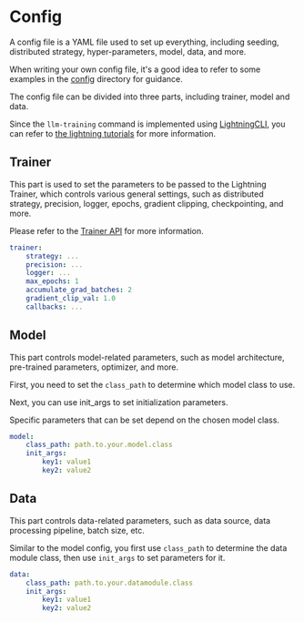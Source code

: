 # Config

A config file is a YAML file used to set up everything, including seeding, distributed strategy, hyper-parameters, model, data, and more.

When writing your own config file, it's a good idea to refer to some examples in the [config](../config) directory for guidance.

The config file can be divided into three parts, including trainer, model and data.

Since the `llm-training` command is implemented using [LightningCLI](https://lightning.ai/docs/pytorch/stable/api/lightning.pytorch.cli.LightningCLI.html#lightning.pytorch.cli.LightningCLI), you can refer to [the lightning tutorials](https://lightning.ai/docs/pytorch/stable/cli/lightning_cli_advanced.html) for more information.

## Trainer

This part is used to set the parameters to be passed to the Lightning Trainer, which controls various general settings, such as distributed strategy, precision, logger, epochs, gradient clipping, checkpointing, and more.

Please refer to the [Trainer API](https://lightning.ai/docs/pytorch/stable/common/trainer.html#trainer-class-api) for more information.

```yaml
trainer:
    strategy: ...
    precision: ...
    logger: ...
    max_epochs: 1
    accumulate_grad_batches: 2
    gradient_clip_val: 1.0
    callbacks: ...
```

## Model

This part controls model-related parameters, such as model architecture, pre-trained parameters, optimizer, and more.

First, you need to set the `class_path` to determine which model class to use.

Next, you can use init_args to set initialization parameters.

Specific parameters that can be set depend on the chosen model class.

```yaml
model:
    class_path: path.to.your.model.class
    init_args:
        key1: value1
        key2: value2
```

## Data

This part controls data-related parameters, such as data source, data processing pipeline, batch size, etc.

Similar to the model config, you first use `class_path` to determine the data module class, then use `init_args` to set parameters for it.

```yaml
data:
    class_path: path.to.your.datamodule.class
    init_args:
        key1: value1
        key2: value2
```
